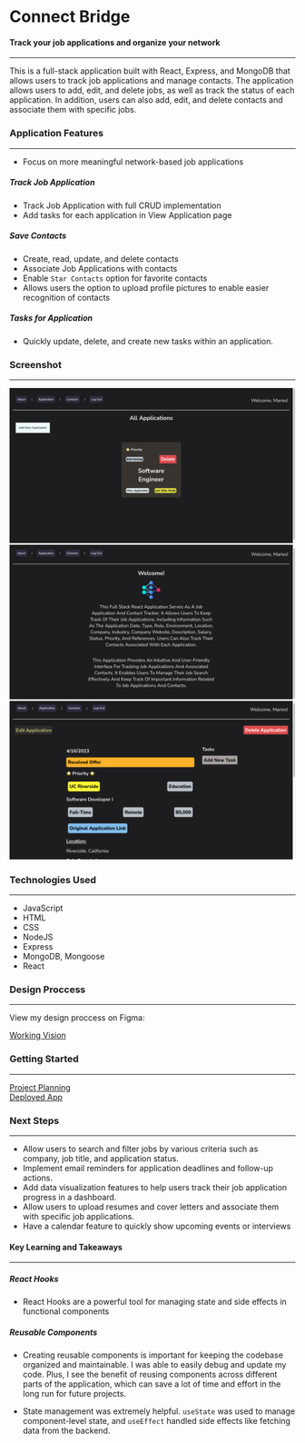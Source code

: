 # Connect Bridge
#### Track your job applications and organize your network
___
This is a full-stack application built with React, Express, and MongoDB that allows users to track job applications and manage contacts. The application allows users to add, edit, and delete jobs, as well as track the status of each application. In addition, users can also add, edit, and delete contacts and associate them with specific jobs.

### Application Features
___

- Focus on more meaningful network-based job applications

##### Track Job Application
- Track Job Application with full CRUD implementation
- Add tasks for each application in View Application page

##### Save Contacts
-  Create, read, update, and delete contacts
- Associate Job Applications with contacts
- Enable ```Star Contacts``` option for favorite contacts
- Allows users the option to upload profile pictures to enable easier recognition of contacts

##### Tasks for Application
- Quickly update, delete, and create new tasks within an application.

### Screenshot
___
<img src="./public/assets/1.png">
<img src="./public/assets/2.png">
<img src="./public/assets/3.png">


### Technologies Used
___
- JavaScript
- HTML
- CSS
- NodeJS
- Express
- MongoDB, Mongoose
- React

### Design Proccess
___
View my design proccess on Figma:

<a href="https://www.figma.com/file/pSMVdB6n5PfRmChCpKTXsH/ConnectBridge?type=design&node-id=7%3A7&t=VCUBemMyfF5E23y1-1">Working Vision</a>


### Getting Started
___

<a href="https://trello.com/b/dbFgNmVC/job-app-tracker">Project Planning</a>
<br>
<a href="https://connect-bridge.herokuapp.com/">Deployed App</a>

### Next Steps
___
- Allow users to search and filter jobs by various criteria such as company, job title, and application status.
- Implement email reminders for application deadlines and follow-up actions.
- Add data visualization features to help users track their job application progress in a dashboard.
- Allow users to upload resumes and cover letters and associate them with specific job applications.
- Have a calendar feature to quickly show upcoming events or interviews


#### Key Learning and Takeaways
___

##### React Hooks
  - React Hooks are a powerful tool for managing state and side effects in functional components

##### Reusable Components
  - Creating reusable components is important for keeping the codebase organized and maintainable. I was able to easily debug and update my code. Plus, I see the benefit of reusing components across different parts of the application, which can save a lot of time and effort in the long run for future projects.

- State management was extremely helpful. ```useState``` was used to manage component-level state, and ```useEffect``` handled side effects like fetching data from the backend.